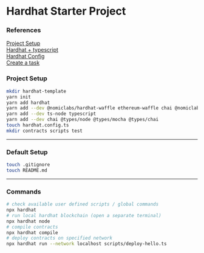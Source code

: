 # Hardhat Starter Project

### References
[Project Setup](https://hardhat.org/guides/project-setup.html)  
[Hardhat + typescript](https://hardhat.org/guides/typescript.html)  
[Hardhat Config](https://hardhat.org/config/)  
[Create a task](https://hardhat.org/guides/create-task.html) 

### Project Setup
```bash
mkdir hardhat-template
yarn init
yarn add hardhat
yarn add --dev @nomiclabs/hardhat-waffle ethereum-waffle chai @nomiclabs/hardhat-ethers ethers
yarn add --dev ts-node typescript
yarn add --dev chai @types/node @types/mocha @types/chai
touch hardhat.config.ts
mkdir contracts scripts test
```
---

### Default Setup
```bash
touch .gitignore
touch README.md
```

---

### Commands
```bash
# check available user defined scripts / global commands
npx hardhat
# run local hardhat blockchain (open a separate terminal)
npx hardhat node
# compile contracts
npx hardhat compile
# deploy contracts on specified network
npx hardhat run --network localhost scripts/deploy-hello.ts
```